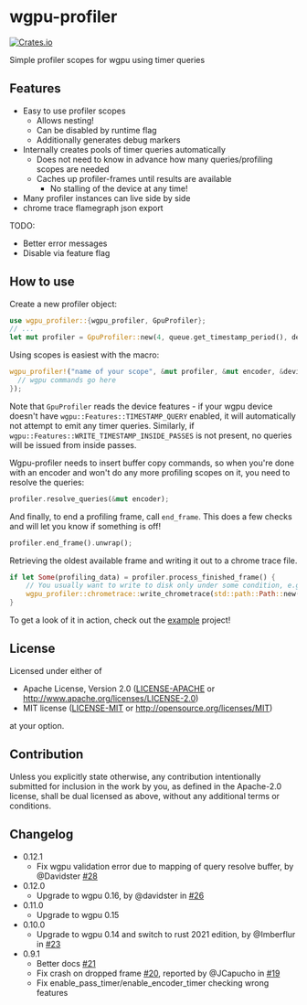 # wgpu-profiler
[![Crates.io](https://img.shields.io/crates/v/wgpu-profiler.svg)](https://crates.io/crates/wgpu-profiler)

Simple profiler scopes for wgpu using timer queries

## Features

* Easy to use profiler scopes
  * Allows nesting!
  * Can be disabled by runtime flag
  * Additionally generates debug markers 
* Internally creates pools of timer queries automatically
  * Does not need to know in advance how many queries/profiling scopes are needed
  * Caches up profiler-frames until results are available
    * No stalling of the device at any time!
* Many profiler instances can live side by side
* chrome trace flamegraph json export

TODO:
* Better error messages
* Disable via feature flag

## How to use

Create a new profiler object:
```rust
use wgpu_profiler::{wgpu_profiler, GpuProfiler};
// ...
let mut profiler = GpuProfiler::new(4, queue.get_timestamp_period(), device.features()); // buffer up to 4 frames
```

Using scopes is easiest with the macro:
```rust
wgpu_profiler!("name of your scope", &mut profiler, &mut encoder, &device, {
  // wgpu commands go here
});
```
Note that `GpuProfiler` reads the device features - if your wgpu device doesn't have `wgpu::Features::TIMESTAMP_QUERY` enabled, it will automatically not attempt to emit any timer queries.
Similarly, if `wgpu::Features::WRITE_TIMESTAMP_INSIDE_PASSES` is not present, no queries will be issued from inside passes.

Wgpu-profiler needs to insert buffer copy commands, so when you're done with an encoder and won't do any more profiling scopes on it, you need to resolve the queries:
```rust
profiler.resolve_queries(&mut encoder);
```

And finally, to end a profiling frame, call `end_frame`. This does a few checks and will let you know if something is off!
```rust
profiler.end_frame().unwrap();
```

Retrieving the oldest available frame and writing it out to a chrome trace file.
```rust
if let Some(profiling_data) = profiler.process_finished_frame() {
    // You usually want to write to disk only under some condition, e.g. press of a key or button
    wgpu_profiler::chrometrace::write_chrometrace(std::path::Path::new("mytrace.json"), &profiling_data);
}
```


To get a look of it in action, check out the [example](./examples/demo.rs)  project!

## License

Licensed under either of

 * Apache License, Version 2.0
   ([LICENSE-APACHE](LICENSE-APACHE) or http://www.apache.org/licenses/LICENSE-2.0)
 * MIT license
   ([LICENSE-MIT](LICENSE-MIT) or http://opensource.org/licenses/MIT)

at your option.

## Contribution

Unless you explicitly state otherwise, any contribution intentionally submitted
for inclusion in the work by you, as defined in the Apache-2.0 license, shall be
dual licensed as above, without any additional terms or conditions.

## Changelog

* 0.12.1
  * Fix wgpu validation error due to mapping of query resolve buffer, by @Davidster [#28](https://github.com/Wumpf/wgpu-profiler/pull/28)
* 0.12.0
  * Upgrade to wgpu 0.16, by @davidster in [#26](https://github.com/Wumpf/wgpu-profiler/pull/26)
* 0.11.0
  * Upgrade to wgpu 0.15
* 0.10.0
  * Upgrade to wgpu 0.14 and switch to rust 2021 edition, by @Imberflur in [#23](https://github.com/Wumpf/wgpu-profiler/pull/23)
* 0.9.1
  * Better docs [#21](https://github.com/Wumpf/wgpu-profiler/pull/21)
  * Fix crash on dropped frame [#20](https://github.com/Wumpf/wgpu-profiler/pull/20), reported by @JCapucho in [#19](https://github.com/Wumpf/wgpu-profiler/pull/19)
  * Fix enable_pass_timer/enable_encoder_timer checking wrong features
